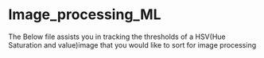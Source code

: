 # Image_processing_ML

The Below file assists you in tracking the thresholds of a HSV(Hue Saturation and value)image that you would like to sort for image processing  
